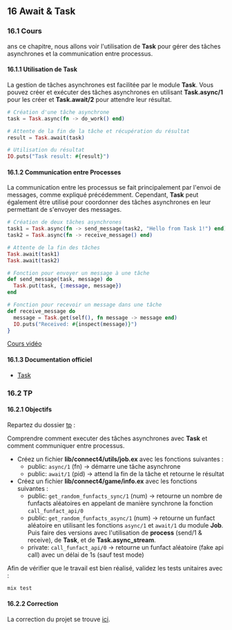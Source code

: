 ## 16 Await & Task

### 16.1 Cours

ans ce chapitre, nous allons voir l'utilisation de **Task** pour gérer des tâches asynchrones et la communication entre processus.

#### 16.1.1 Utilisation de Task

La gestion de tâches asynchrones est facilitée par le module **Task**. Vous pouvez créer et exécuter des tâches asynchrones en utilisant **Task.async/1** pour les créer et **Task.await/2** pour attendre leur résultat.

```elixir
# Création d'une tâche asynchrone
task = Task.async(fn -> do_work() end)

# Attente de la fin de la tâche et récupération du résultat
result = Task.await(task)

# Utilisation du résultat
IO.puts("Task result: #{result}")
```

#### 16.1.2 Communication entre Processes

La communication entre les processus se fait principalement par l'envoi de messages, comme expliqué précédemment. Cependant, **Task** peut également être utilisé pour coordonner des tâches asynchrones en leur permettant de s'envoyer des messages.

```elixir
# Création de deux tâches asynchrones
task1 = Task.async(fn -> send_message(task2, "Hello from Task 1!") end)
task2 = Task.async(fn -> receive_message() end)

# Attente de la fin des tâches
Task.await(task1)
Task.await(task2)

# Fonction pour envoyer un message à une tâche
def send_message(task, message) do
  Task.put(task, {:message, message})
end

# Fonction pour recevoir un message dans une tâche
def receive_message do
  message = Task.get(self(), fn message -> message end)
  IO.puts("Received: #{inspect(message)}")
}
```

[Cours vidéo](https://youtu.be/8kzNXrI1GTI)
#### 16.1.3 Documentation officiel

- [Task](https://hexdocs.pm/elixir/1.16/Task.html)

### 16.2 TP

#### 16.2.1 Objectifs

Repartez du dossier [tp](https://github.com/nathan-poncet/fyc/tree/main/parts/16%20-%20Await%20&%20Task/tp) :

Comprendre comment executer des tâches asynchrones avec **Task** et comment communiquer entre processus.

- Créez un fichier **lib/connect4/utils/job.ex** avec les fonctions suivantes :
  - public: `async/1` (fn) -> démarre une tâche asynchrone
  - public: `await/1` (pid) -> attend la fin de la tâche et retourne le résultat
- Créez un fichier **lib/connect4/game/info.ex** avec les fonctions suivantes :
  - public: `get_random_funfacts_sync/1` (num) -> retourne un nombre de funfacts aléatoires en appelant de manière synchrone la fonction `call_funfact_api/0`
  - public: `get_random_funfacts_async/1` (num) -> retourne un funfact aléatoire en utilisant les fonctions `async/1` et `await/1` du module **Job**.
    Puis faire des versions avec l'utilisation de **process** (send/1 & receive), de **Task**, et de **Task.async_stream**.
  - private: `call_funfact_api/0` -> retourne un funfact aléatoire (fake api call) avec un délai de 1s (sauf test mode)

Afin de vérifier que le travail est bien réalisé, validez les tests unitaires avec :

```bash
mix test
```

#### 16.2.2 Correction

La correction du projet se trouve [ici](https://github.com/nathan-poncet/fyc/tree/main/parts/16%20-%20Await%20&%20Task/correction).
